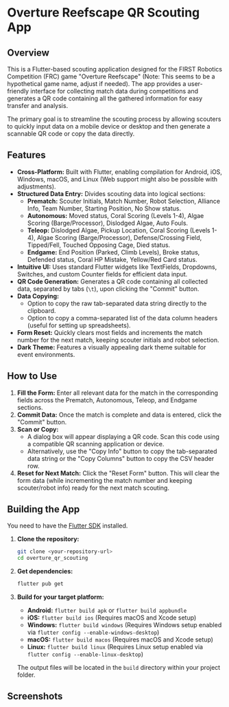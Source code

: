 # Overture Reefscape QR Scouting App

## Overview

This is a Flutter-based scouting application designed for the FIRST Robotics Competition (FRC) game "Overture Reefscape" (Note: This seems to be a hypothetical game name, adjust if needed). The app provides a user-friendly interface for collecting match data during competitions and generates a QR code containing all the gathered information for easy transfer and analysis.

The primary goal is to streamline the scouting process by allowing scouters to quickly input data on a mobile device or desktop and then generate a scannable QR code or copy the data directly.

## Features

*   **Cross-Platform:** Built with Flutter, enabling compilation for Android, iOS, Windows, macOS, and Linux (Web support might also be possible with adjustments).
*   **Structured Data Entry:** Divides scouting data into logical sections:
    *   **Prematch:** Scouter Initials, Match Number, Robot Selection, Alliance Info, Team Number, Starting Position, No Show status.
    *   **Autonomous:** Moved status, Coral Scoring (Levels 1-4), Algae Scoring (Barge/Processor), Dislodged Algae, Auto Fouls.
    *   **Teleop:** Dislodged Algae, Pickup Location, Coral Scoring (Levels 1-4), Algae Scoring (Barge/Processor), Defense/Crossing Field, Tipped/Fell, Touched Opposing Cage, Died status.
    *   **Endgame:** End Position (Parked, Climb Levels), Broke status, Defended status, Coral HP Mistake, Yellow/Red Card status.
*   **Intuitive UI:** Uses standard Flutter widgets like TextFields, Dropdowns, Switches, and custom Counter fields for efficient data input.
*   **QR Code Generation:** Generates a QR code containing all collected data, separated by tabs (`\t`), upon clicking the "Commit" button.
*   **Data Copying:**
    *   Option to copy the raw tab-separated data string directly to the clipboard.
    *   Option to copy a comma-separated list of the data column headers (useful for setting up spreadsheets).
*   **Form Reset:** Quickly clears most fields and increments the match number for the next match, keeping scouter initials and robot selection.
*   **Dark Theme:** Features a visually appealing dark theme suitable for event environments.

## How to Use

1.  **Fill the Form:** Enter all relevant data for the match in the corresponding fields across the Prematch, Autonomous, Teleop, and Endgame sections.
2.  **Commit Data:** Once the match is complete and data is entered, click the "Commit" button.
3.  **Scan or Copy:**
    *   A dialog box will appear displaying a QR code. Scan this code using a compatible QR scanning application or device.
    *   Alternatively, use the "Copy Info" button to copy the tab-separated data string or the "Copy Columns" button to copy the CSV header row.
4.  **Reset for Next Match:** Click the "Reset Form" button. This will clear the form data (while incrementing the match number and keeping scouter/robot info) ready for the next match scouting.

## Building the App

You need to have the [Flutter SDK](https://flutter.dev/docs/get-started/install) installed.

1.  **Clone the repository:**
    ```bash
    git clone <your-repository-url>
    cd overture_qr_scouting
    ```
2.  **Get dependencies:**
    ```bash
    flutter pub get
    ```
3.  **Build for your target platform:**
    *   **Android:** `flutter build apk` or `flutter build appbundle`
    *   **iOS:** `flutter build ios` (Requires macOS and Xcode setup)
    *   **Windows:** `flutter build windows` (Requires Windows setup enabled via `flutter config --enable-windows-desktop`)
    *   **macOS:** `flutter build macos` (Requires macOS and Xcode setup)
    *   **Linux:** `flutter build linux` (Requires Linux setup enabled via `flutter config --enable-linux-desktop`)

    The output files will be located in the `build` directory within your project folder.

## Screenshots
